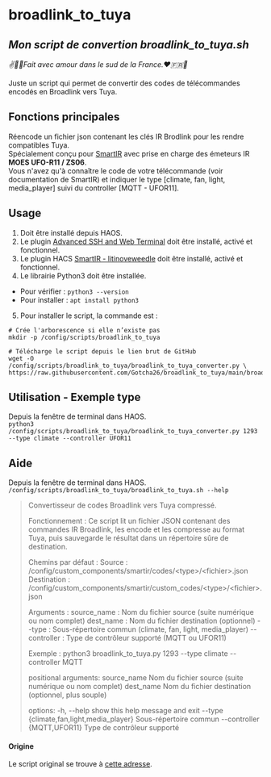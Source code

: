 # broadlink_to_tuya
## _Mon script de convertion **broadlink_to_tuya.sh**_
_✌️🥖🔆Fait avec amour dans le sud de la France.❤️️🇫🇷🐓_

Juste un script qui permet de convertir des codes de télécommandes encodés en Broadlink vers Tuya.

## Fonctions principales
Réencode un fichier json contenant les clés IR Brodlink pour les rendre compatibles Tuya.  
Spécialement conçu pour [SmartIR](https://github.com/litinoveweedle/SmartIR) avec prise en charge des émeteurs IR **MOES UFO-R11 / ZS06**.  
Vous n'avez qu'à connaître le code de votre télécommande (voir documentation de SmartIR) et indiquer le type [climate, fan, light, media_player] suivi du controller [MQTT - UFOR11].

## Usage ##
1. Doit être installé depuis HAOS.
2. Le plugin [Advanced SSH and Web Terminal](https://github.com/hassio-addons/addon-ssh) doit être installé, activé et fonctionnel.
3. Le plugin HACS [SmartIR - litinoveweedle](https://github.com/litinoveweedle/SmartIR) doit être installé, activé et fonctionnel.
4. Le librairie Python3 doit être installée.
- Pour vérifier : `python3 --version`  
- Pour installer : `apt install python3`
5. Pour installer le script, la commande est :
```
# Crée l'arborescence si elle n’existe pas
mkdir -p /config/scripts/broadlink_to_tuya

# Télécharge le script depuis le lien brut de GitHub
wget -O /config/scripts/broadlink_to_tuya/broadlink_to_tuya_converter.py \
https://raw.githubusercontent.com/Gotcha26/broadlink_to_tuya/main/broadlink_to_tuya_converter.py
```

## Utilisation - Exemple type ##
Depuis la fenêtre de terminal dans HAOS.  
`python3 /config/scripts/broadlink_to_tuya/broadlink_to_tuya_converter.py 1293 --type climate --controller UFOR11`

## Aide ##
Depuis la fenêtre de terminal dans HAOS.  
`/config/scripts/broadlink_to_tuya/broadlink_to_tuya.sh --help`

> Convertisseur de codes Broadlink vers Tuya compressé.
> 
> Fonctionnement :
>   Ce script lit un fichier JSON contenant des commandes IR Broadlink,
>   les encode et les compresse au format Tuya, puis sauvegarde le résultat
>   dans un répertoire sûre de destination.
> 
> Chemins par défaut :
>   Source : /config/custom_components/smartir/codes/\<type\>/\<fichier\>.json
>   Destination : /config/custom_components/smartir/custom_codes/\<type\>/\<fichier\>.json
> 
> Arguments :
>   source_name : Nom du fichier source (suite numérique ou nom complet)
>   dest_name   : Nom du fichier destination (optionnel)
>   --type     : Sous-répertoire commun (climate, fan, light, media_player)
>   --controller : Type de contrôleur supporté (MQTT ou UFOR11)
> 
> Exemple :
>   python3 broadlink_to_tuya.py 1293 --type climate --controller MQTT
> 
> positional arguments:
>   source_name           Nom du fichier source (suite numérique ou nom complet)
>   dest_name             Nom du fichier destination (optionnel, plus souple)
> 
> options:
>   -h, --help            show this help message and exit
>   --type {climate,fan,light,media_player}
>                         Sous-répertoire commun
>   --controller {MQTT,UFOR11}
>                         Type de contrôleur supporté

#### Origine ####
Le script original se trouve à [cette adresse](https://gist.github.com/svyatogor/7839d00303998a9fa37eb48494dd680f?permalink_comment_id=5153002#gistcomment-5153002).
